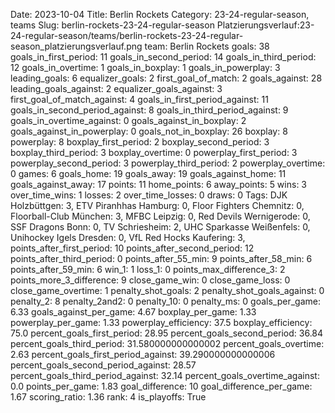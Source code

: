 Date: 2023-10-04
Title: Berlin Rockets
Category: 23-24-regular-season, teams
Slug: berlin-rockets-23-24-regular-season
Platzierungsverlauf:23-24-regular-season/teams/berlin-rockets-23-24-regular-season_platzierungsverlauf.png
team: Berlin Rockets
goals: 38
goals_in_first_period: 11
goals_in_second_period: 14
goals_in_third_period: 12
goals_in_overtime: 1
goals_in_boxplay: 1
goals_in_powerplay: 3
leading_goals: 6
equalizer_goals: 2
first_goal_of_match: 2
goals_against: 28
leading_goals_against: 2
equalizer_goals_against: 3
first_goal_of_match_against: 4
goals_in_first_period_against: 11
goals_in_second_period_against: 8
goals_in_third_period_against: 9
goals_in_overtime_against: 0
goals_against_in_boxplay: 2
goals_against_in_powerplay: 0
goals_not_in_boxplay: 26
boxplay: 8
powerplay: 8
boxplay_first_period: 2
boxplay_second_period: 3
boxplay_third_period: 3
boxplay_overtime: 0
powerplay_first_period: 3
powerplay_second_period: 3
powerplay_third_period: 2
powerplay_overtime: 0
games: 6
goals_home: 19
goals_away: 19
goals_against_home: 11
goals_against_away: 17
points: 11
home_points: 6
away_points: 5
wins: 3
over_time_wins: 1
losses: 2
over_time_losses: 0
draws: 0
Tags:  DJK Holzbüttgen: 3,  ETV Piranhhas Hamburg: 0,  Floor Fighters Chemnitz: 0,  Floorball-Club München: 3,  MFBC Leipzig: 0,  Red Devils Wernigerode: 0,  SSF Dragons Bonn: 0,  TV Schriesheim: 2,  UHC Sparkasse Weißenfels: 0,  Unihockey Igels Dresden: 0,  VfL Red Hocks Kaufering: 3,
points_after_first_period: 10
points_after_second_period: 12
points_after_third_period: 0
points_after_55_min: 9
points_after_58_min: 6
points_after_59_min: 6
win_1: 1
loss_1: 0
points_max_difference_3: 2
points_more_3_difference: 9
close_game_win: 0
close_game_loss: 0
close_game_overtime: 1
penalty_shot_goals: 2
penalty_shot_goals_against: 0
penalty_2: 8
penalty_2and2: 0
penalty_10: 0
penalty_ms: 0
goals_per_game: 6.33
goals_against_per_game: 4.67
boxplay_per_game: 1.33
powerplay_per_game: 1.33
powerplay_efficiency: 37.5
boxplay_efficiency: 75.0
percent_goals_first_period: 28.95
percent_goals_second_period: 36.84
percent_goals_third_period: 31.580000000000002
percent_goals_overtime: 2.63
percent_goals_first_period_against: 39.290000000000006
percent_goals_second_period_against: 28.57
percent_goals_third_period_against: 32.14
percent_goals_overtime_against: 0.0
points_per_game: 1.83
goal_difference: 10
goal_difference_per_game: 1.67
scoring_ratio: 1.36
rank: 4
is_playoffs: True

